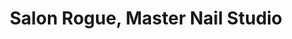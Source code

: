---
title: "Salon Rogue, Master Nail Studio"
url: /phoenix/salon-rogue-master-nail-studio/
shop: beauty
---